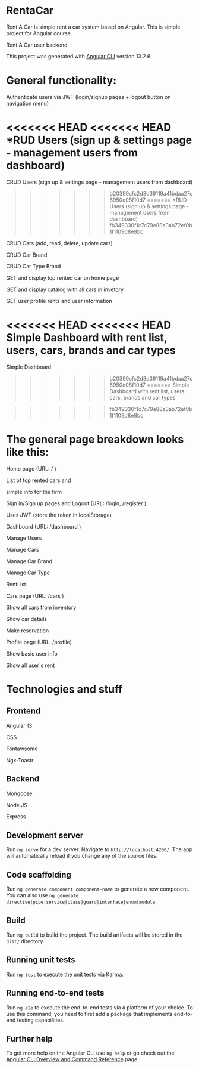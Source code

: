 # RentaCar
Rent A Car is simple rent a car system  based on Angular. This is simple project for Angular course.

Rent A Car user backend <link to be added>

This project was generated with [Angular CLI](https://github.com/angular/angular-cli) version 13.2.6.

# General functionality:

Authenticate users via JWT (login/signup pages + logout button on navigation menu)

<<<<<<< HEAD
<<<<<<< HEAD
*RUD Users (sign up & settings page - management users from dashboard)
=======
CRUD Users (sign up & settings page - management users from dashboard)
>>>>>>> b20399cfc2d3d39119a41bdaa27c6950e08f10d7
=======
*RUD Users (sign up & settings page - management users from dashboard)
>>>>>>> fb349330f1c7c79e88a3ab72ef0b1f1109d8e8bc

CRUD Cars (add, read, delete, update cars)

CRUD Car Brand

CRUD Car Type Brand

GET and display top rented car on home page

GET and display catalog with all cars in invetory

GET user profile rents and user information

<<<<<<< HEAD
<<<<<<< HEAD
Simple Dashboard with rent list, users, cars, brands and car types
=======
Simple Dashboard
>>>>>>> b20399cfc2d3d39119a41bdaa27c6950e08f10d7
=======
Simple Dashboard with rent list, users, cars, brands and car types

>>>>>>> fb349330f1c7c79e88a3ab72ef0b1f1109d8e8bc

# The general page breakdown looks like this:

Home page (URL: / )

List of top rented cars and 

simple info for the firm

Sign in/Sign up pages and Logout (URL: /login, /register )

Uses JWT (store the token in localStorage)

Dashboard (URL: /dashboard )

Manage Users

Manage Cars

Manage Car Brand

Manage Car Type

RentList

Cars page (URL: /cars )

Show all cars from inventory

Show car details

Make reservation 

Profile page (URL: /profile)

Show basic user info

Show all user`s rent

# Technologies and stuff
## Frontend

Angular 13

CSS

Fontawsome

Ngx-Toastr


## Backend

Mongoose

Node.JS

Express
## Development server

Run `ng serve` for a dev server. Navigate to `http://localhost:4200/`. The app will automatically reload if you change any of the source files.

## Code scaffolding

Run `ng generate component component-name` to generate a new component. You can also use `ng generate directive|pipe|service|class|guard|interface|enum|module`.

## Build

Run `ng build` to build the project. The build artifacts will be stored in the `dist/` directory.

## Running unit tests

Run `ng test` to execute the unit tests via [Karma](https://karma-runner.github.io).

## Running end-to-end tests

Run `ng e2e` to execute the end-to-end tests via a platform of your choice. To use this command, you need to first add a package that implements end-to-end testing capabilities.

## Further help

To get more help on the Angular CLI use `ng help` or go check out the [Angular CLI Overview and Command Reference](https://angular.io/cli) page.
